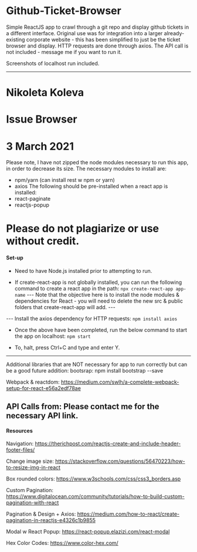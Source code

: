 # Github-Ticket-Browser
Simple ReactJS app to crawl through a git repo and display github tickets in a different interface. Original use was for integration into a larger already-existing corporate website - this has been simplified to just be the ticket browser and display. HTTP requests are done through axios. The API call is not included - message me if you want to run it.

Screenshots of localhost run included.

---


# Nikoleta Koleva
# Issue Browser
# 3 March 2021

Please note, I have not zipped the node modules necessary to run this app, in order to decrease its size. The necessary modules to install are:
- npm/yarn (can install rest w npm or yarn)
- axios
The following should be pre-installed when a react app is installed:
- react-paginate
- reactjs-popup


# Please do not plagiarize or use without credit.

#### Set-up ####

* Need to have Node.js installed prior to attempting to run.

* If create-react-app is not globally installed, you can run the following command to create a react app in the path:
```npx create-react-app app-name```
--- Note that the objective here is to install the node modules & dependencies for React - you will need to delete the new src & public folders that create-react-app will add. ---

--- Install the axios dependency for HTTP requests:
```npm install axios```

* Once the above have been completed, run the below command to start the app on localhost:
```npm start```

* To, halt, press Ctrl+C and type and enter Y.

--------------------------------------------------------------------------------------------------------
Additional libraries that are NOT necessary for app to run correctly but can be a good future addition:
bootsrap:
npm install bootstrap --save

Webpack & reactdom:
https://medium.com/swlh/a-complete-webpack-setup-for-react-e56a2edf78ae

API Calls from:
Please contact me for the necessary API link.
--------------------------------------------------------------------------------------------------------


#### Resources ####

Navigation:
https://therichpost.com/reactjs-create-and-include-header-footer-files/

Change image size:
https://stackoverflow.com/questions/56470223/how-to-resize-img-in-react

Box rounded colors:
https://www.w3schools.com/css/css3_borders.asp

Custom Pagination:
https://www.digitalocean.com/community/tutorials/how-to-build-custom-pagination-with-react

Pagination & Design + Axios:
https://medium.com/how-to-react/create-pagination-in-reactjs-e4326c1b9855

Modal w React Popup:
https://react-popup.elazizi.com/react-modal

Hex Color Codes:
https://www.color-hex.com/